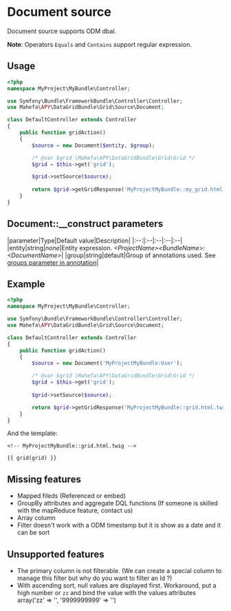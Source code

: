 Document source
===============

Document source supports ODM dbal.

**Note**: Operators `Equals` and `Contains` support regular expression.

## Usage

```php
<?php
namespace MyProject\MyBundle\Controller;

use Symfony\Bundle\FrameworkBundle\Controller\Controller;
use Mahefa\APY\DataGridBundle\Grid\Source\Document;

class DefaultController extends Controller
{
    public function gridAction()
    {
        $source = new Document($entity, $group);

        /* @var $grid \Mahefa\APY\DataGridBundle\Grid\Grid */
        $grid = $this->get('grid');

        $grid->setSource($source);
        
        return $grid->getGridResponse('MyProjectMyBundle::my_grid.html.twig');
    }
}
```

## Document::__construct parameters

|parameter|Type|Default value|Description|
|:--:|:--|:--|:--|:--|
|entity|string|_none_|Entity expression. _\<ProjectName\>\<BundleName\>:\<DocumentName\>_|
|group|string|default|Group of annotations used. See [groups parameter in annotation](../columns_configuration/annotations/column_annotation_property.md#available-attributes)|

## Example

```php
<?php
namespace MyProject\MyBundle\Controller;

use Symfony\Bundle\FrameworkBundle\Controller\Controller;
use Mahefa\APY\DataGridBundle\Grid\Source\Document;

class DefaultController extends Controller
{
    public function gridAction()
    {
        $source = new Document('MyProjectMyBundle:User');

        /* @var $grid \Mahefa\APY\DataGridBundle\Grid\Grid */
        $grid = $this->get('grid');
        
        $grid->setSource($source);

        return $grid->getGridResponse('MyProjectMyBundle::grid.html.twig');
    }
}
```

And the template:

```janjo
<!-- MyProjectMyBundle::grid.html.twig -->

{{ grid(grid) }}
```

## Missing features

* Mapped fileds (Referenced or embed)
* GroupBy attributes and aggregate DQL functions (If someone is skilled with the mapReduce feature, contact us)
* Array column
* Filter doesn't work with a ODM timestamp but it is show as a date and it can be sort

## Unsupported features

* The primary column is not filterable. (We can create a special column to manage this filter but why do you want to filter an Id ?)
* With ascending sort, null values are displayed first. Workaround, put a high number or `zz` and bind the value with the values attributes array('zz' => '', '9999999999' => '')
